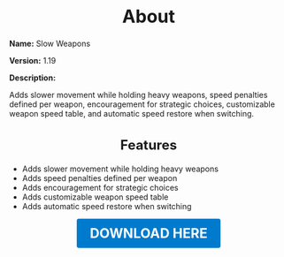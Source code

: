 <h1 style="text-align:center; font-size:2rem; font-weight:bold;">About</h1>

**Name:**
Slow Weapons

**Version:**
1.19

**Description:**

Adds slower movement while holding heavy weapons, speed penalties defined per weapon, encouragement for strategic choices, customizable weapon speed table, and automatic speed restore when switching.

<h2 style="text-align:center; font-size:1.5rem; font-weight:bold;">Features</h2>

- Adds slower movement while holding heavy weapons
- Adds speed penalties defined per weapon
- Adds encouragement for strategic choices
- Adds customizable weapon speed table
- Adds automatic speed restore when switching





<p align="center"><a href="https://github.com/LiliaFramework/Modules/raw/refs/heads/gh-pages/slowweapons.zip" style="display:inline-block;padding:12px 24px;font-size:1.5rem;font-weight:bold;text-decoration:none;color:#fff;background-color:var(--md-primary-fg-color,#007acc);border-radius:4px;">DOWNLOAD HERE</a></p>